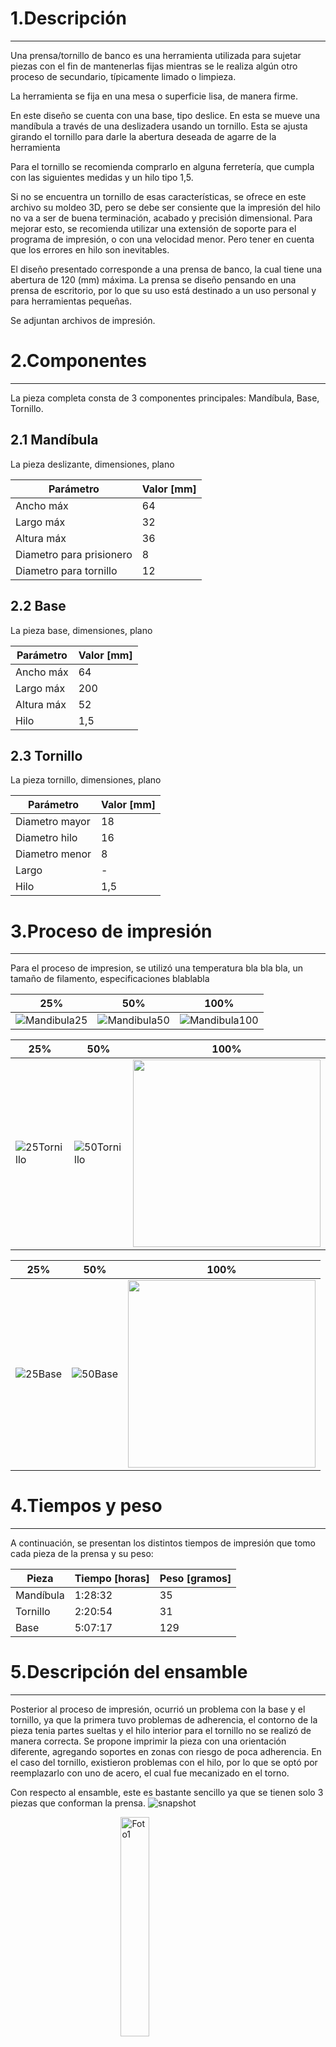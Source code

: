 # 1.Descripción
---
Una prensa/tornillo de banco es una herramienta utilizada para sujetar piezas con el fin de mantenerlas fijas mientras se le realiza algún otro proceso de secundario, típicamente limado o limpieza.

La herramienta se fija en una mesa o superficie lisa, de manera firme.

 En este diseño se cuenta con una base, tipo deslice. En esta se mueve una mandíbula a través de una deslizadera usando un tornillo. Esta se ajusta girando el tornillo para darle la abertura deseada de agarre de la herramienta

Para el tornillo se recomienda comprarlo en alguna ferretería, que cumpla con las siguientes medidas y un hilo tipo 1,5.

Si no se encuentra un tornillo de esas características, se ofrece en este archivo su moldeo 3D, pero se debe ser consiente que la impresión del hilo no va a ser de buena terminación, acabado y precisión dimensional. Para mejorar esto, se recomienda utilizar una extensión de soporte para el programa de impresión, o con una velocidad menor. Pero tener en cuenta que los errores en hilo son inevitables.

El diseño presentado corresponde a una prensa de banco, la cual tiene una abertura de 120 (mm) máxima. La prensa se diseño pensando en una prensa de escritorio, por lo que su uso está destinado a un uso personal y para herramientas pequeñas.

Se adjuntan archivos de impresión.


# 2.Componentes
***
La pieza completa consta de 3 componentes principales: Mandíbula, Base, Tornillo.
## 2.1 Mandíbula
La pieza deslizante, dimensiones, plano



|Parámetro|Valor [mm]|
|---|---|
|Ancho máx|64|
|Largo máx|32|
|Altura máx|36|
|Diametro para prisionero|8|
|Diametro para tornillo|12|




## 2.2 Base
La pieza base, dimensiones, plano



|Parámetro|Valor [mm]|
|---|---|
|Ancho máx|64|
|Largo máx|200|
|Altura máx|52|
|Hilo|1,5|


## 2.3 Tornillo
La pieza tornillo, dimensiones, plano



|Parámetro|Valor [mm]|
|---|---|
|Diametro mayor|18|
|Diametro hilo|16|
|Diametro menor|8|
|Largo|-|
|Hilo|1,5|



# 3.Proceso de impresión
***

Para el proceso de impresion, se utilizó una temperatura bla bla bla, un tamaño de filamento, especificaciones blablabla

|25%|50%|100%|
|---|---|---|
|![Mandibula25](https://user-images.githubusercontent.com/119521898/205370991-7fa99133-7a08-4482-933c-494db73d40a8.jpg)|![Mandibula50](https://user-images.githubusercontent.com/119521898/205371072-93e12d82-1cb6-41d1-8a88-a4547da5fca3.jpg)|![Mandibula100](https://user-images.githubusercontent.com/119521898/205371131-fd9d52ea-e8f1-4a12-8993-9d5bef6c4954.jpg)|

|25%|50%|100%|
|---|---|---|
|![25Tornillo](https://user-images.githubusercontent.com/119521898/205371556-5c93916b-65c6-4fdb-a41d-7b58c30c954b.jpg)|![50Tornillo](https://user-images.githubusercontent.com/119521898/205371569-44667db8-c9cb-47d7-a93e-b065593fe4b8.jpg)|<img src="https://user-images.githubusercontent.com/119521898/205371948-c88673e5-5672-41b0-905e-55fa2cc52f4e.jpeg" width="300" />|


|25%|50%|100%|
|---|---|---|
|![25Base](https://user-images.githubusercontent.com/119521898/205372046-f85b9e1d-b745-4bc3-8c80-304aa0f6215d.jpg)|![50Base](https://user-images.githubusercontent.com/119521898/205372062-f2d13ccf-e911-4f51-a6a5-4b0cfeee4444.jpg)|<img src="https://user-images.githubusercontent.com/119521898/205372868-b07f664f-2377-4906-b4f4-7b4c2794dd5b.jpeg" width="300" />|

# 4.Tiempos y peso
***

A continuación, se presentan los distintos tiempos de impresión que tomo cada pieza de la prensa y su peso:

<div align="center">

|Pieza|Tiempo [horas]|Peso [gramos]|
|---|---|---|
|Mandíbula|1:28:32|35|
|Tornillo|2:20:54|31|
|Base|5:07:17|129|

</div>

# 5.Descripción del ensamble
***

Posterior al proceso de impresión, ocurrió un problema con la base y el tornillo, ya que la primera tuvo problemas de adherencia, el contorno de la pieza tenia partes sueltas y el hilo interior para el tornillo no se realizó de manera correcta. Se propone imprimir la pieza con una orientación diferente, agregando soportes en zonas con riesgo de poca adherencia.
En el caso del tornillo, existieron problemas con el hilo, por lo que se optó por reemplazarlo con uno de acero, el cual fue mecanizado en el torno.

Con respecto al ensamble, este es bastante sencillo ya que se tienen solo 3 piezas que conforman la prensa.
![snapshot](https://user-images.githubusercontent.com/119521898/204866970-33e1e100-6c4c-4347-8576-a44f5549a479.jpg)

<img 
    style="display: block; 
           margin-left: auto;
           margin-right: auto;
           width: 30%;"
    src="https://user-images.githubusercontent.com/119521898/204872660-9d4d00d2-c1ce-4bd4-8da2-cd9124750513.jpeg" 
    alt="Foto1">
</img>



## Ensamble final

![PrensaCompleta](https://user-images.githubusercontent.com/119521898/205173522-6b9402c7-dcf7-4066-a390-c6054f19bedc.jpeg)

# 6.Bibliografía

El diseño presentado está basado en el video de [SPARK PLUG](https://www.youtube.com/watch?v=GEOp68Q8Ryw&ab_channel=SPARKPLUG)


|Pieza|Tiempo [horas]|Peso [gramos]|
|---|---|---|
|![snapshot](https://user-images.githubusercontent.com/119521898/204866970-33e1e100-6c4c-4347-8576-a44f5549a479.jpg)|![snapshot](https://user-images.githubusercontent.com/119521898/204866970-33e1e100-6c4c-4347-8576-a44f5549a479.jpg)|![snapshot](https://user-images.githubusercontent.com/119521898/204866970-33e1e100-6c4c-4347-8576-a44f5549a479.jpg)|